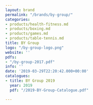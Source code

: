 ```yaml
---
layout: brand
permalink: "/brands/by-group/"
categories:
- products/health-fitness.md
- products/boxing.md
- products/games.md
- products/table-tennis.md
title: BY Group
logo: "/by-group-logo.png"
website: ''
pdfs:
- "/by-group-2017.pdf"
info: ''
date: '2019-03-29T22:20:42.000+00:00'
catalogues:
- title: BY Group 2019
  year: 2019
  pdf: "/2019-BY-Group-Catalogue.pdf"

---
```

